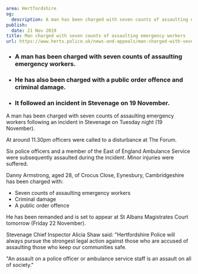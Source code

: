 ```yaml
area: Hertfordshire
og:
  description: A man has been charged with seven counts of assaulting emergency workers following an incident in Stevenage on Tuesday night (19 November).
publish:
  date: 21 Nov 2019
title: Man charged with seven counts of assaulting emergency workers
url: https://www.herts.police.uk/news-and-appeals/man-charged-with-seven-counts-of-assaulting-emergency-workers-1061
```

* ### A man has been charged with seven counts of assaulting emergency workers.

 * ### He has also been charged with a public order offence and criminal damage.

 * ### It followed an incident in Stevenage on 19 November.

A man has been charged with seven counts of assaulting emergency workers following an incident in Stevenage on Tuesday night (19 November).

At around 11.30pm officers were called to a disturbance at The Forum.

Six police officers and a member of the East of England Ambulance Service were subsequently assaulted during the incident. Minor injuries were suffered.

Danny Armstrong, aged 28, of Crocus Close, Eynesbury, Cambridgeshire has been charged with:

 * Seven counts of assaulting emergency workers
 * Criminal damage
 * A public order offence

He has been remanded and is set to appear at St Albans Magistrates Court tomorrow (Friday 22 November).

Stevenage Chief Inspector Alicia Shaw said: "Hertfordshire Police will always pursue the strongest legal action against those who are accused of assaulting those who keep our communities safe.

"An assault on a police officer or ambulance service staff is an assault on all of society."
